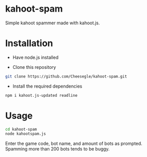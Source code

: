 # kahoot-spam
Simple kahoot spammer made with kahoot.js.

# Installation

+ Have node.js installed

+ Clone this repository
```bash
git clone https://github.com/Cheesegle/kahoot-spam.git
```

+ Install the required dependencies
```bash
npm i kahoot.js-updated readline
```

# Usage

```bash
cd kahoot-spam
node kahootspam.js
```

Enter the game code, bot name, and amount of bots as prompted. Spamming more than 200 bots tends to be buggy.

